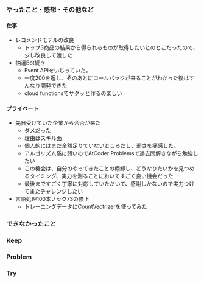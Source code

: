 ### やったこと・感想・その他など

#### 仕事

- レコメンドモデルの改良
  - トップ3商品の結果から得られるものが取得したいとのとこだったので、少し改良して渡した
- 抽選Bot続き
  - Event APIをいじっていた。
  - 一度200を返し、そのあとにコールバックが来ることがわかった後はすんなり開発できた
  - cloud functionsでサクッと作るの楽しい

#### プライベート

- 先日受けていた企業から合否が来た
  - ダメだった
  - 理由はスキル面
  - 個人的にはまだ全然足りていないところだし、弱さを痛感した。
  - アルゴリズム系に弱いのでAtCoder Problemsで過去問解きながら勉強したい
  - この機会は、自分のやってきたことの棚卸し、どうなりたいかを見つめるタイミング、実力を測ることにおいてすごく良い機会だった
  - 最後まですごく丁寧に対応していただいて、感謝しかないので実力つけてまたチャレンジしたい
- 言語処理100本ノック73の修正
  - トレーニングデータにCountVectrizerを使ってみた
  

### できなかったこと


### Keep


### Problem 


### Try

